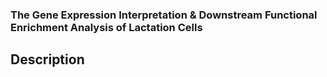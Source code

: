 ### **The Gene Expression Interpretation & Downstream Functional Enrichment Analysis of Lactation Cells**

## **Description**
